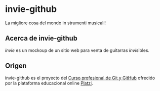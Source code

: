 # invie-github
La migliore cosa del mondo in strumenti musicali!

## Acerca de invie-github
*invie* es un mockoup de un sitio web para venta de guitarras *invi*sibles.

## Origen
invie-github es el proyecto del [Curso profesional de Git y GitHub](https://platzi.com/cursos/git-github/) ofrecido por la plataforma educacional online [Platzi](https://platzi.com/).
